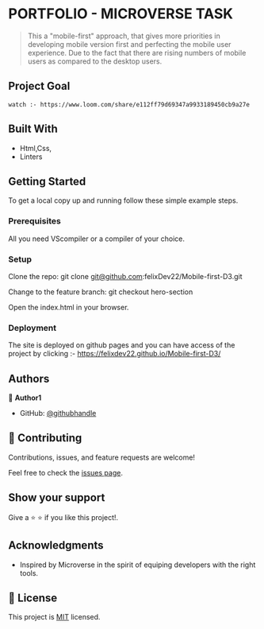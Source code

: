 # PORTFOLIO - MICROVERSE TASK

> This a "mobile-first" approach, that gives more priorities in developing mobile version first and perfecting the mobile user experience. Due to the fact that there are rising numbers of mobile users as compared to the desktop users.

## Project Goal
    watch :- https://www.loom.com/share/e112ff79d69347a9933189450cb9a27e
 
## Built With

- Html,Css,
- Linters

## Getting Started

To get a local copy up and running follow these simple example steps.

### Prerequisites

All you need VScompiler or a compiler of your choice.

### Setup

Clone the repo: git clone git@github.com:felixDev22/Mobile-first-D3.git

Change to the feature branch: git checkout hero-section

Open the index.html in your browser.

### Deployment
The site is deployed on github pages and you can have access of the project by clicking :- https://felixdev22.github.io/Mobile-first-D3/
## Authors

👤 **Author1**

- GitHub: [@githubhandle](https://github.com/felixDev22)

## 🤝 Contributing

Contributions, issues, and feature requests are welcome!

Feel free to check the [issues page](https://github.com/felixDev22/Mobile-first-D3/issues).

## Show your support

Give a ⭐️ ⭐️ if you like this project!.

## Acknowledgments

- Inspired by Microverse in the spirit of equiping developers with the right tools.

## 📝 License

This project is [MIT](./LICENSE) licensed.
